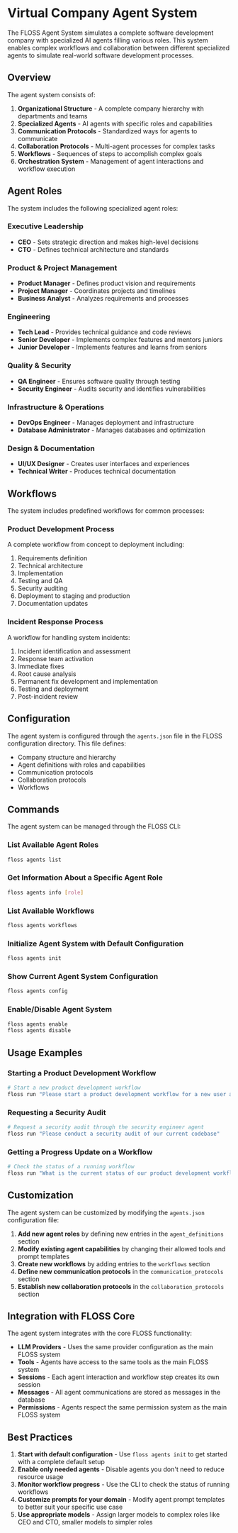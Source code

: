# Virtual Company Agent System

The FLOSS Agent System simulates a complete software development company with specialized AI agents filling various roles. This system enables complex workflows and collaboration between different specialized agents to simulate real-world software development processes.

## Overview

The agent system consists of:

1. **Organizational Structure** - A complete company hierarchy with departments and teams
2. **Specialized Agents** - AI agents with specific roles and capabilities
3. **Communication Protocols** - Standardized ways for agents to communicate
4. **Collaboration Protocols** - Multi-agent processes for complex tasks
5. **Workflows** - Sequences of steps to accomplish complex goals
6. **Orchestration System** - Management of agent interactions and workflow execution

## Agent Roles

The system includes the following specialized agent roles:

### Executive Leadership
- **CEO** - Sets strategic direction and makes high-level decisions
- **CTO** - Defines technical architecture and standards

### Product & Project Management
- **Product Manager** - Defines product vision and requirements
- **Project Manager** - Coordinates projects and timelines
- **Business Analyst** - Analyzes requirements and processes

### Engineering
- **Tech Lead** - Provides technical guidance and code reviews
- **Senior Developer** - Implements complex features and mentors juniors
- **Junior Developer** - Implements features and learns from seniors

### Quality & Security
- **QA Engineer** - Ensures software quality through testing
- **Security Engineer** - Audits security and identifies vulnerabilities

### Infrastructure & Operations
- **DevOps Engineer** - Manages deployment and infrastructure
- **Database Administrator** - Manages databases and optimization

### Design & Documentation
- **UI/UX Designer** - Creates user interfaces and experiences
- **Technical Writer** - Produces technical documentation

## Workflows

The system includes predefined workflows for common processes:

### Product Development Process
A complete workflow from concept to deployment including:
1. Requirements definition
2. Technical architecture
3. Implementation
4. Testing and QA
5. Security auditing
6. Deployment to staging and production
7. Documentation updates

### Incident Response Process
A workflow for handling system incidents:
1. Incident identification and assessment
2. Response team activation
3. Immediate fixes
4. Root cause analysis
5. Permanent fix development and implementation
6. Testing and deployment
7. Post-incident review

## Configuration

The agent system is configured through the `agents.json` file in the FLOSS configuration directory. This file defines:

- Company structure and hierarchy
- Agent definitions with roles and capabilities
- Communication protocols
- Collaboration protocols
- Workflows

## Commands

The agent system can be managed through the FLOSS CLI:

### List Available Agent Roles
```bash
floss agents list
```

### Get Information About a Specific Agent Role
```bash
floss agents info [role]
```

### List Available Workflows
```bash
floss agents workflows
```

### Initialize Agent System with Default Configuration
```bash
floss agents init
```

### Show Current Agent System Configuration
```bash
floss agents config
```

### Enable/Disable Agent System
```bash
floss agents enable
floss agents disable
```

## Usage Examples

### Starting a Product Development Workflow
```bash
# Start a new product development workflow
floss run "Please start a product development workflow for a new user authentication feature"
```

### Requesting a Security Audit
```bash
# Request a security audit through the security engineer agent
floss run "Please conduct a security audit of our current codebase"
```

### Getting a Progress Update on a Workflow
```bash
# Check the status of a running workflow
floss run "What is the current status of our product development workflow?"
```

## Customization

The agent system can be customized by modifying the `agents.json` configuration file:

1. **Add new agent roles** by defining new entries in the `agent_definitions` section
2. **Modify existing agent capabilities** by changing their allowed tools and prompt templates
3. **Create new workflows** by adding entries to the `workflows` section
4. **Define new communication protocols** in the `communication_protocols` section
5. **Establish new collaboration protocols** in the `collaboration_protocols` section

## Integration with FLOSS Core

The agent system integrates with the core FLOSS functionality:

- **LLM Providers** - Uses the same provider configuration as the main FLOSS system
- **Tools** - Agents have access to the same tools as the main FLOSS system
- **Sessions** - Each agent interaction and workflow step creates its own session
- **Messages** - All agent communications are stored as messages in the database
- **Permissions** - Agents respect the same permission system as the main FLOSS system

## Best Practices

1. **Start with default configuration** - Use `floss agents init` to get started with a complete default setup
2. **Enable only needed agents** - Disable agents you don't need to reduce resource usage
3. **Monitor workflow progress** - Use the CLI to check the status of running workflows
4. **Customize prompts for your domain** - Modify agent prompt templates to better suit your specific use case
5. **Use appropriate models** - Assign larger models to complex roles like CEO and CTO, smaller models to simpler roles